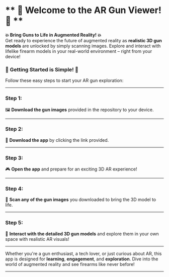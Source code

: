 # ** 🔫 Welcome to the AR Gun Viewer! 🔫 **

**💥 Bring Guns to Life in Augmented Reality! 💥**  
Get ready to experience the future of augmented reality as **realistic 3D gun models** are unlocked by simply scanning images. Explore and interact with lifelike firearm models in your real-world environment – right from your device!

### 🚀 **Getting Started is Simple!** 🚀

Follow these easy steps to start your AR gun exploration:

---

### **Step 1:**  
🖼️ **Download the gun images** provided in the repository to your device.

---

### **Step 2:**  
📲 **Download the app** by clicking the link provided.

---

### **Step 3:**  
🎮 **Open the app** and prepare for an exciting 3D AR experience!

---

### **Step 4:**  
📸 **Scan any of the gun images** you downloaded to bring the 3D model to life.

---

### **Step 5:**  
🌟 **Interact with the detailed 3D gun models** and explore them in your own space with realistic AR visuals!

---

Whether you're a gun enthusiast, a tech lover, or just curious about AR, this app is designed for **learning**, **engagement**, and **exploration**. Dive into the world of augmented reality and see firearms like never before!

--- 
